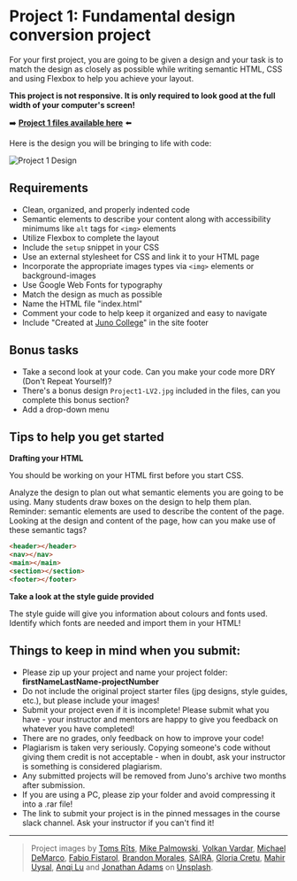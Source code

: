 # Project 1: Fundamental design conversion project

For your first project, you are going to be given a design and your task is to match the design as closely as possible while writing semantic HTML, CSS and using Flexbox to help you achieve your layout. 

**This project is not responsive. It is only required to look good at the full width of your computer's screen!**



➡️ **[Project 1 files available here](https://github.com/HackerYou/con-ed-web-dev/raw/main/projects/project-1/Project1.zip)** ⬅️

Here is the design you will be bringing to life with code:

![Project 1 Design](https://github.com/HackerYou/con-ed-web-dev/raw/main/projects/project-1/Project1-Preview.jpg)



## Requirements

* Clean, organized, and properly indented code
* Semantic elements to describe your content along with accessibility minimums like `alt` tags for `<img>` elements
* Utilize Flexbox to complete the layout
* Include the `setup` snippet in your CSS
* Use an external stylesheet for CSS and link it to your HTML page
* Incorporate the appropriate images types via `<img>` elements or background-images
* Use Google Web Fonts for typography
* Match the design as much as possible
* Name the HTML file "index.html"
* Comment your code to help keep it organized and easy to navigate
* Include "Created at [Juno College](https://junocollege.com/)" in the site footer


## Bonus tasks

* Take a second look at your code. Can you make your code more DRY (Don't Repeat Yourself)?
* There's a bonus design `Project1-LV2.jpg` included in the files, can you complete this bonus section? 
* Add a drop-down menu


## Tips to help you get started

**Drafting your HTML**

You should be working on your HTML first before you start CSS.

Analyze the design to plan out what semantic elements you are going to be using. Many students draw boxes on the design to help them plan. Reminder: semantic elements are used to describe the content of the page. Looking at the design and content of the page, how can you make use of these semantic tags?
```html
<header></header>
<nav></nav>
<main></main>
<section></section>
<footer></footer>
```

**Take a look at the style guide provided**

The style guide will give you information about colours and fonts used. Identify which fonts are needed and import them in your HTML!


## Things to keep in mind when you submit:
* Please zip up your project and name your project folder:  **firstNameLastName-projectNumber**
* Do not include the original project starter files (jpg designs, style guides, etc.), but please include your images!
* Submit your project even if it is incomplete! Please submit what you have - your instructor and mentors are happy to give you feedback on whatever you have completed!
* There are no grades, only feedback on how to improve your code!
* Plagiarism is taken very seriously. Copying someone's code without giving them credit is not acceptable - when in doubt, ask your instructor is something is considered plagiarism.
* Any submitted projects will be removed from Juno's archive two months after submission.
* If you are using a PC, please zip your folder and avoid compressing it into a .rar file!
* The link to submit your project is in the pinned messages in the course slack channel. Ask your instructor if you can't find it!

---
> Project images by [Toms Rīts](https://unsplash.com/@piecdesmit?utm_source=unsplash&utm_medium=referral&utm_content=creditCopyText), [Mike Palmowski](https://unsplash.com/@mikepalmowski?utm_source=unsplash&utm_medium=referral&utm_content=creditCopyText), [Volkan Vardar](https://unsplash.com/@vardarious?utm_source=unsplash&utm_medium=referral&utm_content=creditCopyText), [Michael DeMarco](https://unsplash.com/@michaelxdemarco?utm_source=unsplash&utm_medium=referral&utm_content=creditCopyText), [Fabio Fistarol](https://unsplash.com/@fabiofistarol?utm_source=unsplash&utm_medium=referral&utm_content=creditCopyText), [Brandon Morales](https://unsplash.com/@brandoncmorales?utm_source=unsplash&utm_medium=referral&utm_content=creditCopyText), [SAIRA](https://unsplash.com/@sairaa?utm_source=unsplash&utm_medium=referral&utm_content=creditCopyText),
[Gloria Cretu](https://unsplash.com/@gloriacretu?utm_source=unsplash&utm_medium=referral&utm_content=creditCopyText), [Mahir Uysal](https://unsplash.com/@mahiruysal?utm_source=unsplash&utm_medium=referral&utm_content=creditCopyText), [Anqi Lu](https://unsplash.com/@alu213000?utm_source=unsplash&utm_medium=referral&utm_content=creditCopyText) and [Jonathan Adams](https://unsplash.com/@jonathanadamsphotos?utm_source=unsplash&utm_medium=referral&utm_content=creditCopyText) on [Unsplash](https://unsplash.com/).
